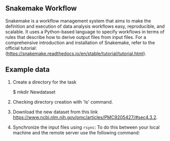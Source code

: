 
## Snakemake Workflow

Snakemake is a workflow management system that aims to make the definition and execution of data analysis workflows easy, reproducible, and scalable. It uses a Python-based language to specify workflows in terms of rules that describe how to derive output files from input files.
For a comprehensive introduction and installation of Snakemake, refer to the official tutorial: (https://snakemake.readthedocs.io/en/stable/tutorial/tutorial.html).


## Example data

1. Create a directory for the task

   $ mkdir Newdataset

1. Checking directory creation with 'ls' command.

1. Download the new dataset from this link https://www.ncbi.nlm.nih.gov/pmc/articles/PMC9205427/#sec4.3.2.
1. Synchronize the input files using `rsync`: To do this between your local machine and the remote server use the following command:
 
